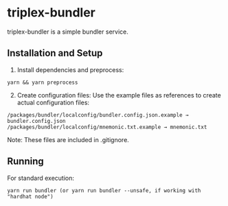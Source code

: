 # triplex-bundler

triplex-bundler is a simple bundler service.

## Installation and Setup

1. Install dependencies and preprocess:

```
yarn && yarn preprocess
```

2. Create configuration files:
   Use the example files as references to create actual configuration files:

```
/packages/bundler/localconfig/bundler.config.json.example → bundler.config.json
/packages/bundler/localconfig/mnemonic.txt.example → mnemonic.txt
```

Note: These files are included in .gitignore.

## Running

For standard execution:

```
yarn run bundler (or yarn run bundler --unsafe, if working with "hardhat node")
```
